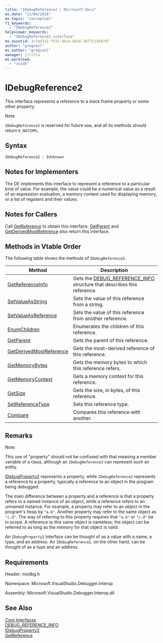 ```yaml
---
title: "IDebugReference2 | Microsoft Docs"
ms.date: "11/04/2016"
ms.topic: "conceptual"
f1_keywords: 
  - "IDebugReference2"
helpviewer_keywords: 
  - "IDebugReference2 interface"
ms.assetid: 3cfed312-f532-4bce-84a5-1677c14567d7
author: "gregvanl"
ms.author: "gregvanl"
manager: jillfra
ms.workload: 
  - "vssdk"
---
```

# IDebugReference2
This interface represents a reference to a stack frame property or some other property.  
  
> [!NOTE]
>  `IDebugReference2` is reserved for future use, and all its methods should return `E_NOTIMPL`.  
  
## Syntax  
  
```  
IDebugReference2 : IUnknown  
```  
  
## Notes for Implementers  
 The DE implements this interface to represent a reference to a particular kind of value. For example, the value could be a numerical value as a result of an expression evaluation, a memory context used for displaying memory, or a list of registers and their values.  
  
## Notes for Callers  
 Call [GetReference](../../../extensibility/debugger/reference/idebugproperty2-getreference.md) to obtain this interface. [GetParent](../../../extensibility/debugger/reference/idebugreference2-getparent.md) and [GetDerivedMostReference](../../../extensibility/debugger/reference/idebugreference2-getderivedmostreference.md) also return this interface.  
  
## Methods in Vtable Order  
 The following table shows the methods of `IDebugReference2`.  
  
|Method|Description|  
|------------|-----------------|  
|[GetReferenceInfo](../../../extensibility/debugger/reference/idebugreference2-getreferenceinfo.md)|Gets the [DEBUG_REFERENCE_INFO](../../../extensibility/debugger/reference/debug-reference-info.md) structure that describes this reference.|  
|[SetValueAsString](../../../extensibility/debugger/reference/idebugreference2-setvalueasstring.md)|Sets the value of this reference from a string.|  
|[SetValueAsReference](../../../extensibility/debugger/reference/idebugreference2-setvalueasreference.md)|Sets the value of this reference from another reference.|  
|[EnumChildren](../../../extensibility/debugger/reference/idebugreference2-enumchildren.md)|Enumerates the children of this reference.|  
|[GetParent](../../../extensibility/debugger/reference/idebugreference2-getparent.md)|Gets the parent of this reference.|  
|[GetDerivedMostReference](../../../extensibility/debugger/reference/idebugreference2-getderivedmostreference.md)|Gets the most-derived reference of this reference.|  
|[GetMemoryBytes](../../../extensibility/debugger/reference/idebugreference2-getmemorybytes.md)|Gets the memory bytes to which this reference refers.|  
|[GetMemoryContext](../../../extensibility/debugger/reference/idebugreference2-getmemorycontext.md)|Gets a memory context for this reference.|  
|[GetSize](../../../extensibility/debugger/reference/idebugreference2-getsize.md)|Gets the size, in bytes, of this reference.|  
|[SetReferenceType](../../../extensibility/debugger/reference/idebugreference2-setreferencetype.md)|Sets this reference type.|  
|[Compare](../../../extensibility/debugger/reference/idebugreference2-compare.md)|Compares this reference with another.|  
  
## Remarks  
  
> [!NOTE]
>  This use of "property" should not be confused with that meaning a member variable of a class, although an `IDebugReference2` can represent such an entity.  
  
 [IDebugProperty2](../../../extensibility/debugger/reference/idebugproperty2.md) represents a property, while `IDebugReference2` represents a reference to a property, typically a reference to an object in the program being debugged.  
  
 The main difference between a property and a reference is that a property refers to a named instance of an object, while a reference refers to an unnamed instance. For example, a property may refer to an object in the program's heap by `"a.b"`. Another property may refer to the same object as `"c.d"`. The way of referring to this property requires that `"a.b"` or `"c.d"` be in scope. A reference to this same object is nameless; the object can be referred to as long as the memory for that object is valid.  
  
 An `IDebugProperty2` interface can be thought of as a value with a name, a type, and an address. An `IDebugReference2`, on the other hand, can be thought of as a type and an address.  
  
## Requirements  
 Header: msdbg.h  
  
 Namespace: Microsoft.VisualStudio.Debugger.Interop  
  
 Assembly: Microsoft.VisualStudio.Debugger.Interop.dll  
  
## See Also  
 [Core Interfaces](../../../extensibility/debugger/reference/core-interfaces.md)   
 [DEBUG_REFERENCE_INFO](../../../extensibility/debugger/reference/debug-reference-info.md)   
 [IDebugProperty2](../../../extensibility/debugger/reference/idebugproperty2.md)   
 [GetReference](../../../extensibility/debugger/reference/idebugproperty2-getreference.md)